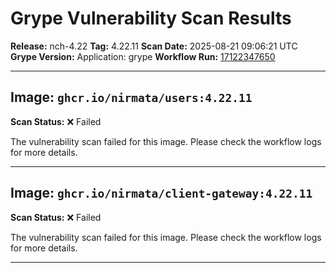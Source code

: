 # Grype Vulnerability Scan Results

**Release:** nch-4.22
**Tag:** 4.22.11
**Scan Date:** 2025-08-21 09:06:21 UTC
**Grype Version:** Application: grype
**Workflow Run:** [17122347650](https://github.com/nirmata/nch-release-management/actions/runs/17122347650)

---

## Image: `ghcr.io/nirmata/users:4.22.11`

**Scan Status:** ❌ Failed

The vulnerability scan failed for this image. Please check the workflow logs for more details.

---

## Image: `ghcr.io/nirmata/client-gateway:4.22.11`

**Scan Status:** ❌ Failed

The vulnerability scan failed for this image. Please check the workflow logs for more details.

---

